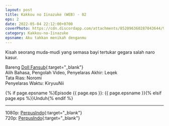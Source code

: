 ```yaml
---
layout: post
title: Kakkou no Iinazuke (WEB) - 02
eps: 2
date: 2022-05-04 22:12:00+0700
coverPhoto: https://cdn.discordapp.com/attachments/852096360287043644/991700187670130728/unknown.png
category: Kakkou-no-Iinazuke
epsname: Aku takkan menikah denganmu
---
```


Kisah seorang muda-mudi yang semasa bayi tertukar gegara salah naro kasur.

Bareng [Doll Fansub](https://www.perpusindo.info/user/Leqek){:target="_blank"}
<br>
Alih Bahasa, Pengolah Video, Penyelaras Akhir: Leqek
<br>
Tata Rias: Noromi
<br>
Penyelaras Waktu: KiryuuNii

{% if page.epsname %}Episode {{ page.eps }}: {{ page.epsname }}{% elsif page.eps %}}Unduh{% endif %}

---
1080p: [PerpusIndo](https://www.perpusindo.info/berkas/dQBjo1jh){:target="_blank"}<br>
720p: [PerpusIndo](https://www.perpusindo.info/berkas/AqTYgmQH){:target="_blank"}
